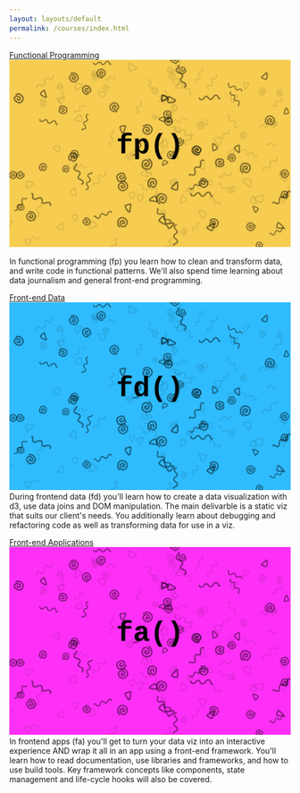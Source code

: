 ```yaml
---
layout: layouts/default
permalink: /courses/index.html
---
```

[Functional Programming](functional-programming)
[![Functional Programming](../img/banner-fp.svg)](functional-programming)

In functional programming (fp) you learn how to clean and transform data, and write code in functional patterns. We'll also spend time learning about data journalism and general front-end programming.

[Front-end Data](frontend-data)
[![Frontend Data](../img/banner-fd.svg)](frontend-data)
During frontend data (fd) you'll learn how to create a data visualization with d3, use data joins and DOM manipulation. The main delivarble is a static viz that suits our client's needs. You additionally learn about debugging and refactoring code as well as transforming data for use in a viz.

[Front-end Applications](frontend-applications)
[![Frontend Applications](../img/banner-fa.svg)](frontend-applications)
In frontend apps (fa) you'll get to turn your data viz into an interactive experience AND wrap it all in an app using a front-end framework. You'll learn how to read documentation, use libraries and frameworks, and how to use build tools. Key framework concepts like components, state management and life-cycle hooks will also be covered.


